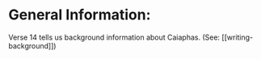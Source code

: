 # General Information:

Verse 14 tells us background information about Caiaphas. (See: [[writing-background]])